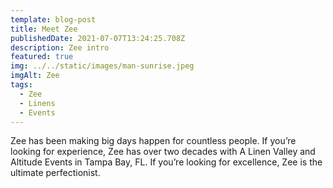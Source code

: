 ```yaml
---
template: blog-post
title: Meet Zee
publishedDate: 2021-07-07T13:24:25.708Z
description: Zee intro
featured: true
img: ../../static/images/man-sunrise.jpeg
imgAlt: Zee
tags:
  - Zee
  - Linens
  - Events
---
```

Zee has been making big days happen for countless people. If you’re looking for experience, Zee has over two decades with A Linen Valley and Altitude Events in Tampa Bay, FL. If you’re looking for excellence, Zee is the ultimate perfectionist.